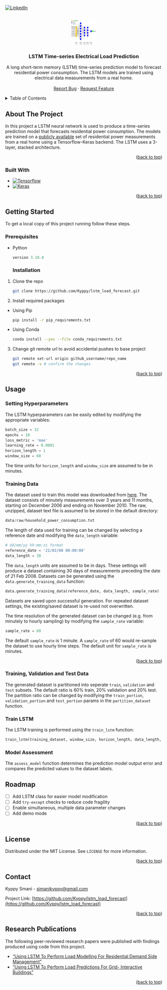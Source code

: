 <!-- PROJECT SHIELDS -->
<!--
*** I'm using markdown "reference style" links for readability.
*** Reference links are enclosed in brackets [ ] instead of parentheses ( ).
*** See the bottom of this document for the declaration of the reference variables
*** for contributors-url, forks-url, etc. This is an optional, concise syntax you may use.
*** https://www.markdownguide.org/basic-syntax/#reference-style-links
-->
[![LinkedIn][linkedin-shield]][linkedin-url]

<!-- PROJECT LOGO -->
<br />
<div align="center">
  <a href="https://github.com/Kyppy/lstm_load_forecast">
    <img src="images/logo.png" alt="Logo" width="80" height="80">
  </a>
  
<h3 align="center">LSTM Time-series Electrical Load Prediction</h3>

  <p align="center">
    A long short-term memory (LSTM) time-series prediction model to forecast residential power consumption. The LSTM models are trained using electrical data measurements from a real home.
    <br />
    <br />
    <a href="https://github.com/Kyppy/lstm_load_forecast/issues/new?labels=bug&template=bug-report---.md">Report Bug</a>
    ·
    <a href="https://github.com/Kyppy/lstm_load_forecast/issues/new?labels=enhancement&template=feature-request---.md">Request Feature</a>
  </p>
</div>

<!-- TABLE OF CONTENTS -->
<details>
  <summary>Table of Contents</summary>
  <ol>
    <li>
      <a href="#about-the-project">About The Project</a>
      <ul>
        <li><a href="#built-with">Built With</a></li>
      </ul>
    </li>
    <li>
      <a href="#getting-started">Getting Started</a>
      <ul>
        <li><a href="#prerequisites">Prerequisites</a></li>
        <li><a href="#installation">Installation</a></li>
      </ul>
    </li>
    <li><a href="#usage">Usage</a></li>
    <li><a href="#roadmap">Roadmap</a></li>
    <li><a href="#license">License</a></li>
    <li><a href="#contact">Contact</a></li>
    <li><a href="#researchpublications">Research Publications</a></li>
  </ol>
</details>

<!-- ABOUT THE PROJECT -->
## About The Project

In this project a LSTM neural network is used to produce a time-series prediction model that forecasts residential power consumption. The models are trained on a <a href="https://archive.ics.uci.edu/dataset/235/individual+household+electric+power+consumption">publicly available</a> set of residential power measurements from a real home using a Tensorflow-Keras backend. The LSTM uses a 3-layer, stacked architecture.

<p align="right">(<a href="#readme-top">back to top</a>)</p>

### Built With

* [![Tensorflow][TF]][TF-url]
* [![Keras][KR]][KR-url]
  
<p align="right">(<a href="#readme-top">back to top</a>)</p>

<!-- GETTING STARTED -->
## Getting Started

To get a local copy of this project running follow these steps.

### Prerequisites

* Python
  ```python
  version 3.10.8
  ```

  ### Installation
  
1. Clone the repo
   ```sh
   git clone https://github.com/Kyppy/lstm_load_forecast.git
   ```
2. Install required packages
 * Using Pip
   ```sh
   pip install -r pip_requirements.txt
   ```
 * Using Conda
   ```sh
   conda install --yes --file conda_requirements.txt
   ```
3. Change git remote url to avoid accidental pushes to base project
   ```sh
   git remote set-url origin github_username/repo_name
   git remote -v # confirm the changes
   ```

<p align="right">(<a href="#readme-top">back to top</a>)</p>

<!-- USAGE EXAMPLES -->
## Usage

### Setting Hyperparameters
The LSTM hyperparameters can be easily edited by modifying the appropriate variables:

```python
batch_size = 32
epochs = 10
loss_metric = 'mae'
learning_rate = 0.0001
horizon_length = 1
window_size = 60 
```
The time units for `horizon_length` and `window_size` are assumed to be in minutes.

### Training Data
The dataset used to train this model was downloaded from <a href="https://archive.ics.uci.edu/dataset/235/individual+household+electric+power+consumption">here</a>. The dataset consists of minutely measurements over 3 years and 11 months, starting on December 2006 and ending on November 2010. The raw, unzipped, dataset text file is assumed to be stored in the default directory:
```python
data/raw/household_power_consumption.txt
```
The length of data used for training can be changed by selecting a reference date and modifying the `data_length` variable:
```python
# dd/mm/yy hh:mm:ss format
reference_date = '21/02/08 00:00:00'
data_length = 30
```
The `data_length` units are assumed to be in days. These settings will produce a dataset containing 30 days of measurements preceding the date of 21 Feb 2008.
Datasets can be generated using the `data.generate_training_data` function:
```python
data.generate_training_data(reference_date, data_length, sample_rate)
```
Datasets are saved upon successful generation. For repeated dataset settings, the existing/saved dataset is re-used not overwritten.

The time resolution of the generated dataset can be changed (e.g. from minutely to hourly sampling) by modifying the `sample_rate` variable:
```python
sample_rate = 60
```
The default `sample_rate` is 1 minute. A `sample_rate` of 60 would re-sample the dataset to use hourly time steps. The default unit for `sample_rate` is minutes.

<p align="right">(<a href="#readme-top">back to top</a>)</p>

### Training, Validation and Test Data
The generated dataset is partitioned into seperate `train`, `validation` and `test` subsets. The default ratio is 60% train, 20% validation and 20% test. The partition ratio can be changed by modifying the `train_portion`, `validation_portion` and `test_portion` params in the `partition_dataset` function.

### Train LSTM
The LSTM training is performed using the `train_lstm` function:
```python
train_lstm(training_dataset, window_size, horizon_length, data_length, sample_rate, loss_metric, batch_size, epochs)
```

### Model Assessment
The `assess_model` function determines the prediction model output error and compares the predicted values to the dataset labels.

<!-- ROADMAP -->
## Roadmap

- [ ] Add LSTM class for easier model modification
- [ ] Add `try-except` checks to reduce code fragility
- [ ] Enable simultaneous, multiple data parameter changes
- [ ] Add demo mode 

<p align="right">(<a href="#readme-top">back to top</a>)</p>

<!-- LICENSE -->
## License

Distributed under the MIT License. See `LICENSE` for more information.

<p align="right">(<a href="#readme-top">back to top</a>)</p>

<!-- CONTACT -->
## Contact

Kyppy Smani - simanikyppy@gmail.com

Project Link: [https://github.com/Kyppy/lstm_load_forecast](https://github.com/Kyppy/lstm_load_forecast)

<p align="right">(<a href="#readme-top">back to top</a>)</p>

<!-- RESEARCH PUBLICATIONS -->
## Research Publications

The following peer-reviewed research papers were published with findings produced using code from this project.

* [“Using LSTM To Perform Load Modelling For Residential
Demand Side Management”](https://ieeexplore.ieee.org/document/10057875)
* [“Using LSTM To Perform Load Predictions For Grid-
Interactive Buildings”](https://www.researchgate.net/publication/381076004_Using_LSTM_to_Perform_Load_Predictions_for_Grid-Interactive_Buildings)

<p align="right">(<a href="#readme-top">back to top</a>)</p>

<!-- MARKDOWN LINKS & IMAGES -->
<!-- https://www.markdownguide.org/basic-syntax/#reference-style-links -->
[KR]: https://img.shields.io/badge/Keras-%23D00000.svg?style=for-the-badge&logo=Keras&logoColor=white
[KR-url]: https://keras.io/
[license-shield]: https://img.shields.io/github/license/Kyppy/lstm_load_forecast.svg?style=for-the-badge
[license-url]: https://github.com/Kyppy/lstm_load_forecast/blob/main/LICENSE
[linkedin-shield]: https://img.shields.io/badge/-LinkedIn-black.svg?style=for-the-badge&logo=linkedin&colorB=555
[linkedin-url]: https://linkedin.com/in/kyppysimani
[TF]: https://img.shields.io/badge/TensorFlow-%23FF6F00.svg?style=for-the-badge&logo=TensorFlow&logoColor=white
[TF-url]: https://www.tensorflow.org/
